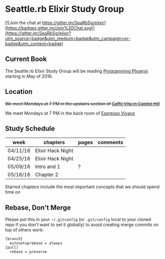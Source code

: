 # Seattle.rb Elixir Study Group
[![Join the chat at https://gitter.im/SeaRbSg/elixir](https://badges.gitter.im/Join%20Chat.svg)](https://gitter.im/SeaRbSg/elixir?utm_source=badge&utm_medium=badge&utm_campaign=pr-badge&utm_content=badge)

## Current Book
The Seattle.rb Elixir Study Group will be reading [Programming Phoenix](https://pragprog.com/book/phoenix/programming-phoenix) starting in May of 2016.

## Location
~~We meet Mondays at 7 PM in the upstairs section of [Caffé Vita in Capitol Hill](https://www.google.com/maps/place/Caff%C3%A9+Vita/@47.6138651,-122.3212132,17z/data=!3m1!4b1!4m2!3m1!1s0x54906acc4738cf25:0xeff18719160ca666)~~

We meet Mondays at 7 PM in the back room of [Espresso Vivace](https://www.google.com/maps/place/Espresso+Vivace+Roasteria/@47.6238267,-122.322875,17z/data=!3m1!4b1!4m5!3m4!1s0x5490152ded7b27e9:0x25ea205bb393c770!8m2!3d47.6238267!4d-122.3206863)

## Study Schedule

week | chapters   | pages | comments
-----|------------|-------|---------
04/11/16  | Elixir Hack Night | |
04/25/16  | Elixir Hack Night | |
05/09/16  | Intro and 1 | ? |
05/16/16  | Chapter 2 | |

Starred chapters include the most important concepts that we should spend time on

## Rebase, Don't Merge

Please put this in your `~/.gitconfig` (or `.git/config` local to your
cloned repo if you don't want to set it globally) to avoid creating
merge commits on top of others work:

```
[branch]
  autosetuprebase = always
[pull]
  rebase = preserve
```
